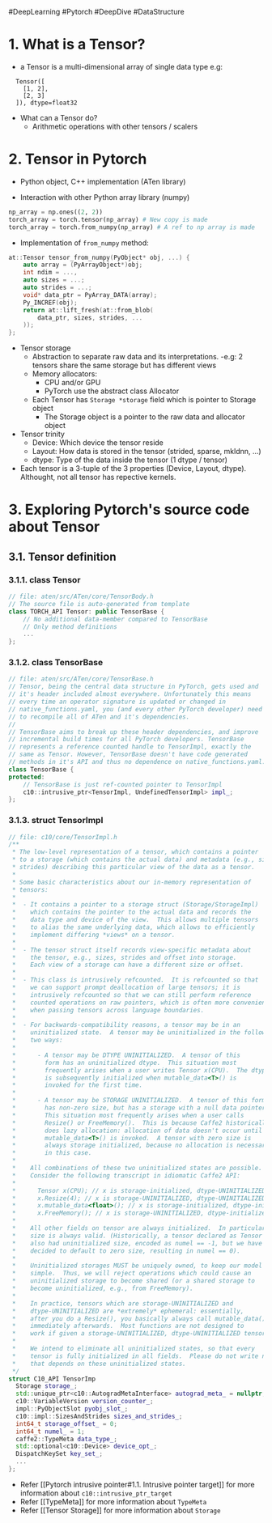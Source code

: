 #DeepLearning #Pytorch #DeepDive #DataStructure 

# 1. What is a Tensor?

- a Tensor is a multi-dimensional array of single data type
  e.g:

```text
  Tensor([
    [1, 2],
    [2, 3]
  ]), dtype=float32
```

- What can a Tensor do?
  - Arithmetic operations with other tensors / scalers

# 2. Tensor in Pytorch

- Python object, C++ implementation (ATen library)

- Interaction with other Python array library (numpy)

```python
np_array = np.ones((2, 2))
torch_array = torch.tensor(np_array) # New copy is made
torch_array = torch.from_numpy(np_array) # A ref to np array is made
```

- Implementation of ```from_numpy``` method:

```cpp
at::Tensor tensor_from_numpy(PyObject* obj, ...) {
    auto array = (PyArrayObject*)obj;
    int ndim = ...,
    auto sizes = ...;
    auto strides = ...;
    void* data_ptr = PyArray_DATA(array);
    Py_INCREF(obj);
    return at::lift_fresh(at::from_blob(
        data_ptr, sizes, strides, ...
    ));
};
```

- Tensor storage
  - Abstraction to separate raw data and its interpretations.
      -e.g: 2 tensors share the same storage but has different views
  - Memory allocators:
    - CPU and/or GPU
    - PyTorch use the abstract class Allocator
  - Each Tensor has ```Storage *storage``` field which is pointer to Storage object
    - The Storage object is a pointer to the raw data and allocator object
- Tensor trinity
  - Device: Which device the tensor reside
  - Layout: How data is stored in the tensor (strided, sparse, mkldnn, ...)
  - dtype: Type of the data inside the tensor (1 dtype / tensor)
- Each tensor is a 3-tuple of the 3 properties (Device, Layout, dtype). Althought, not all tensor has repective kernels.

# 3. Exploring Pytorch's source code about Tensor

## 3.1. Tensor definition

### 3.1.1. class Tensor

```C++
// file: aten/src/ATen/core/TensorBody.h
// The source file is auto-generated from template
class TORCH_API Tensor: public TensorBase {
    // No additional data-member compared to TensorBase
    // Only method definitions
    ...
};
```

### 3.1.2. class TensorBase

```C++
// file: aten/src/ATen/core/TensorBase.h
// Tensor, being the central data structure in PyTorch, gets used and
// it's header included almost everywhere. Unfortunately this means
// every time an operator signature is updated or changed in
// native_functions.yaml, you (and every other PyTorch developer) need
// to recompile all of ATen and it's dependencies.
//
// TensorBase aims to break up these header dependencies, and improve
// incremental build times for all PyTorch developers. TensorBase
// represents a reference counted handle to TensorImpl, exactly the
// same as Tensor. However, TensorBase doesn't have code generated
// methods in it's API and thus no dependence on native_functions.yaml.
class TensorBase {
protected:
    // TensorBase is just ref-counted pointer to TensorImpl
    c10::intrusive_ptr<TensorImpl, UndefinedTensorImpl> impl_;
};
```

### 3.1.3. struct TensorImpl

```C++
// file: c10/core/TensorImpl.h
/**
 * The low-level representation of a tensor, which contains a pointer
 * to a storage (which contains the actual data) and metadata (e.g., sizes and
 * strides) describing this particular view of the data as a tensor.
 *
 * Some basic characteristics about our in-memory representation of
 * tensors:
 *
 *  - It contains a pointer to a storage struct (Storage/StorageImpl)
 *    which contains the pointer to the actual data and records the
 *    data type and device of the view.  This allows multiple tensors
 *    to alias the same underlying data, which allows to efficiently
 *    implement differing *views* on a tensor.
 *
 *  - The tensor struct itself records view-specific metadata about
 *    the tensor, e.g., sizes, strides and offset into storage.
 *    Each view of a storage can have a different size or offset.
 *
 *  - This class is intrusively refcounted.  It is refcounted so that
 *    we can support prompt deallocation of large tensors; it is
 *    intrusively refcounted so that we can still perform reference
 *    counted operations on raw pointers, which is often more convenient
 *    when passing tensors across language boundaries.
 *
 *  - For backwards-compatibility reasons, a tensor may be in an
 *    uninitialized state.  A tensor may be uninitialized in the following
 *    two ways:
 *
 *      - A tensor may be DTYPE UNINITIALIZED.  A tensor of this
 *        form has an uninitialized dtype.  This situation most
 *        frequently arises when a user writes Tensor x(CPU).  The dtype
 *        is subsequently initialized when mutable_data<T>() is
 *        invoked for the first time.
 *
 *      - A tensor may be STORAGE UNINITIALIZED.  A tensor of this form
 *        has non-zero size, but has a storage with a null data pointer.
 *        This situation most frequently arises when a user calls
 *        Resize() or FreeMemory().  This is because Caffe2 historically
 *        does lazy allocation: allocation of data doesn't occur until
 *        mutable_data<T>() is invoked.  A tensor with zero size is
 *        always storage initialized, because no allocation is necessary
 *        in this case.
 *
 *    All combinations of these two uninitialized states are possible.
 *    Consider the following transcript in idiomatic Caffe2 API:
 *
 *      Tensor x(CPU); // x is storage-initialized, dtype-UNINITIALIZED
 *      x.Resize(4); // x is storage-UNINITIALIZED, dtype-UNINITIALIZED
 *      x.mutable_data<float>(); // x is storage-initialized, dtype-initialized
 *      x.FreeMemory(); // x is storage-UNINITIALIZED, dtype-initialized.
 *
 *    All other fields on tensor are always initialized.  In particular,
 *    size is always valid. (Historically, a tensor declared as Tensor x(CPU)
 *    also had uninitialized size, encoded as numel == -1, but we have now
 *    decided to default to zero size, resulting in numel == 0).
 *
 *    Uninitialized storages MUST be uniquely owned, to keep our model
 *    simple.  Thus, we will reject operations which could cause an
 *    uninitialized storage to become shared (or a shared storage to
 *    become uninitialized, e.g., from FreeMemory).
 *
 *    In practice, tensors which are storage-UNINITIALIZED and
 *    dtype-UNINITIALIZED are *extremely* ephemeral: essentially,
 *    after you do a Resize(), you basically always call mutable_data()
 *    immediately afterwards.  Most functions are not designed to
 *    work if given a storage-UNINITIALIZED, dtype-UNINITIALIZED tensor.
 *
 *    We intend to eliminate all uninitialized states, so that every
 *    tensor is fully initialized in all fields.  Please do not write new code
 *    that depends on these uninitialized states.
 */
struct C10_API TensorImp
  Storage storage_;
  std::unique_ptr<c10::AutogradMetaInterface> autograd_meta_ = nullptr;     std::unique_ptr<c10::ExtraMeta> extra_meta_ = nullptr;
  c10::VariableVersion version_counter_;
  impl::PyObjectSlot pyobj_slot_;
  c10::impl::SizesAndStrides sizes_and_strides_;
  int64_t storage_offset_ = 0;
  int64_t numel_ = 1;
  caffe2::TypeMeta data_type_;
  std::optional<c10::Device> device_opt_;
  DispatchKeySet key_set_;
  ...
};
```

- Refer [[Pytorch intrusive pointer#1.1. Intrusive pointer target]] for more information about  `c10::intrusive_ptr_target`
- Refer [[TypeMeta]] for more information about `TypeMeta`
- Refer [[Tensor Storage]] for more information about `Storage`
